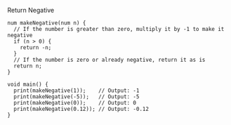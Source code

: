 Return Negative

    num makeNegative(num n) {
      // If the number is greater than zero, multiply it by -1 to make it negative
      if (n > 0) {
        return -n;
      }
      // If the number is zero or already negative, return it as is
      return n;
    }
    
    void main() {
      print(makeNegative(1));    // Output: -1
      print(makeNegative(-5));   // Output: -5
      print(makeNegative(0));    // Output: 0
      print(makeNegative(0.12)); // Output: -0.12
    }

